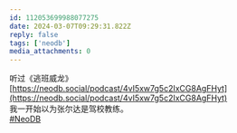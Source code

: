```yaml
---
id: 112053699988077275
date: 2024-03-07T09:29:31.822Z
reply: false
tags: ['neodb']
media_attachments: 0
---
```


听过《逃班威龙》  
[https://neodb.social/podcast/4vI5xw7g5c2IxCG8AgFHyt](https://neodb.social/podcast/4vI5xw7g5c2IxCG8AgFHyt)  
我一开始以为张尔达是驾校教练。  
[#NeoDB](https://e5n.cc/tags/NeoDB)

